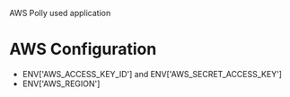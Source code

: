 AWS Polly used application

# AWS Configuration

- ENV['AWS_ACCESS_KEY_ID'] and ENV['AWS_SECRET_ACCESS_KEY']
- ENV['AWS_REGION']
